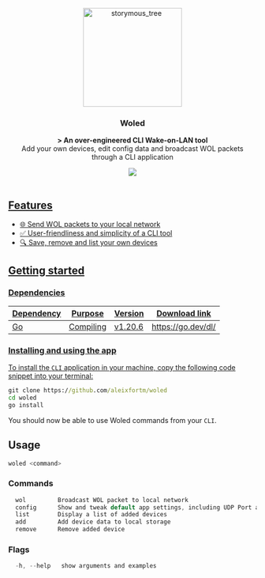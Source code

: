 <p align="center">
  <img src="https://github.com/aleixfortm/gowol/assets/95043218/1bce0a50-3bdb-42ef-82c5-ce158e18938f" alt="storymous_tree" width="200" height="auto">
</p>



### **<p align="center">Woled</p>**


<p align="center"><strong>> An over-engineered CLI Wake-on-LAN tool</strong><br>Add your own devices, edit config data and broadcast WOL packets through a CLI application</p>

<div align="center">
  <a href="https://skillicons.dev">
    <img src="https://skillicons.dev/icons?i=go" /
  </a>
</div>


<br>

## Features
* 🌐 Send WOL packets to your local network
* ✅ User-friendliness and simplicity of a CLI tool
* 🔍 Save, remove and list your own devices


## Getting started 
### Dependencies
| Dependency       | Purpose                 | Version                    | Download link         |
|------------------|-------------------------|----------------------------| ----------------------|
| Go               |  Compiling              | v1.20.6                    | https://go.dev/dl/    |

### Installing and using the app
To install the <code>CLI</code> application in your machine, copy the following code snippet into your terminal:

```cmd
git clone https://github.com/aleixfortm/woled
cd woled
go install
```
You should now be able to use Woled commands from your <code>CLI</code>.

## Usage
```go
woled <command>
```

### Commands
```go
  wol         Broadcast WOL packet to local network
  config      Show and tweak default app settings, including UDP Port and broadcast IP address
  list        Display a list of added devices
  add         Add device data to local storage
  remove      Remove added device
```

### Flags
```go
  -h, --help   show arguments and examples
```

<br>
<!--
## <code>wol</code> [name]
### <strong>Description</strong>
Send a <code>WOL packet</code> to the local network, broadcasted to <code>IP 255.255.255.255</code> by default.

### <strong>Usage</strong>
```python
  woled wol [name]
```
### <strong>Arguments</strong>
```go
  [name]  string  Name of the device
```
### <strong>Examples</strong>
```go
  woled wol PC-1
  woled wol "My computer"
```

<br>

## <code>list</code>
### <strong>Description</strong>
Display a list of previously added devices from local storage file <code>data.json</code>

### <strong>Usage</strong>
```python
  woled list
```
### <strong>Arguments</strong>
```go
  None
```
### <strong>Examples</strong>
```go
  woled list
```
### <strong>Output</strong>
```
  > Device list:
  0 Main-computer
  1 PC-2
```

<br>

## <code>add</code> [name] [MAC]
### <strong>Description</strong>
add your device to a local data file by specifying a <code>name</code> and the <code>MAC address</code> of the device.

### <strong>Usage</strong>
```python
  woled add [name] [MAC]
```
### <strong>Arguments</strong>
```go
  [name]  string   Name of the device
  [MAC]   string   MAC address of the device
```
### <strong>Examples</strong>
```go
  woled add Main-computer 22:F4:63:90:A3:75
  woled add "My computer" 04:AF:32:4B:4C:95
```
### <strong>Output</strong>
```
  > Main-computer added successfully with MAC address 22:F4:63:90:A3:75
```

<br>

## <code>remove</code> [name]
### <strong>Description</strong>
Remove added device from local storage data <code>data.json</code>

### <strong>Usage</strong>
```python
  woled remove [name]
```
### <strong>Arguments</strong>
```go
  [name]  string  Name of the device
```
### <strong>Examples</strong>
```go
  woled remove PC-1
  woled remove "My computer"
```

### <strong>Output</strong>
```
  > Main-computer has been successfully deleted.
```

<br>


## Data file structure
### Model
```Python
Device:
  Name:        string
  MACAddress:  string
```

<br>

### Example
```js
[
    {
        "name": "Main-computer",
        "macAddress": "22:F4:63:90:A3:75"
    },
    {
        "name": "PC-2",
        "macAddress": "5E:F9:AA:70:A3:8C"
    }
]
```
-->
